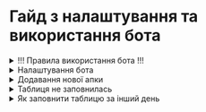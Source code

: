 <h1>Гайд з налаштування та використання бота</h1>
<details>
  <summary>!!! Правила використання бота !!!</summary>
  
  1. Ні в якому випадку не можна змінювати порядок таблиць в Google Sheets
  2. Не переставляти/додавати колонки в сторінках
  3. Дивись пункт 1 та 2
  
</details>
<details>
  <summary>Налаштування бота</summary>
  1. 
</details>
<details>
  <summary>Додавання нової апки</summary>
  1. 
</details>
<details>
  <summary>Таблиця не заповнилась</summary>
  1. 
</details>
<details>
  <summary>Як заповнити таблицю за інший день</summary>
  1. 
</details>
